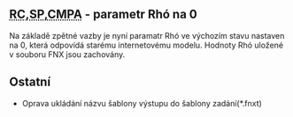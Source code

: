 ﻿---
categories: [fenix]
layout: fenix
---
## <abbr title="Reachové křivky">RC</abbr>,<abbr title="Strategický plán">SP</abbr>,<abbr title="Crossmediální postanalýza">CMPA</abbr> - parametr Rhó na 0

Na základě zpětné vazby je nyní paramatr Rhó ve výchozím stavu nastaven na 0, která odpovídá starému internetovému modelu. Hodnoty Rhó uložené v souboru FNX jsou zachovány. 
   
 
## Ostatní
<ul>
<li>Oprava ukládání názvu šablony výstupu do šablony zadání(*.fnxt)</li>
</ul>






 
